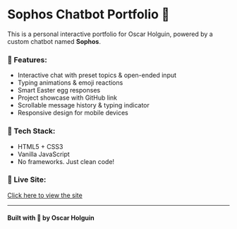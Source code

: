 # Sophos Chatbot Portfolio 🤖

This is a personal interactive portfolio for Oscar Holguin, powered by a custom chatbot named **Sophos**.

### 🌟 Features:
- Interactive chat with preset topics & open-ended input
- Typing animations & emoji reactions
- Smart Easter egg responses
- Project showcase with GitHub link
- Scrollable message history & typing indicator
- Responsive design for mobile devices

### 🧠 Tech Stack:
- HTML5 + CSS3
- Vanilla JavaScript
- No frameworks. Just clean code!

### 🚀 Live Site:
[Click here to view the site](https://Sophos333.github.io/sophos-chatbot-portfolio/)

---

#### Built with 💙 by Oscar Holguin
